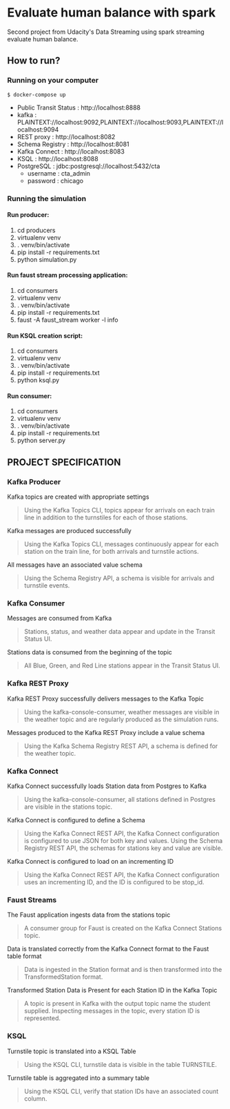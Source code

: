 # Evaluate human balance with spark

Second project from Udacity's Data Streaming using spark streaming evaluate human balance.


## How to run?

### Running on your computer

<pre><code>$ docker-compose up</code></pre>

- Public Transit Status : http://localhost:8888
- kafka : PLAINTEXT://localhost:9092,PLAINTEXT://localhost:9093,PLAINTEXT://localhost:9094
- REST proxy : http://localhost:8082
- Schema Registry : http://localhost:8081
- Kafka Connect : http://localhost:8083
- KSQL : http://localhost:8088
- PostgreSQL : jdbc:postgresql://localhost:5432/cta
  - username : cta_admin
  - password : chicago
  
### Running the simulation

#### Run producer:

1) cd producers
2) virtualenv venv
3) . venv/bin/activate
4) pip install -r requirements.txt
5) python simulation.py

#### Run faust stream processing application:

1) cd consumers
2) virtualenv venv
3) . venv/bin/activate
4) pip install -r requirements.txt
5) faust -A faust_stream worker -l info

#### Run KSQL creation script:

1) cd consumers
2) virtualenv venv
3) . venv/bin/activate
4) pip install -r requirements.txt
5) python ksql.py

#### Run consumer:

1) cd consumers
2) virtualenv venv
3) . venv/bin/activate
4) pip install -r requirements.txt
5) python server.py


## PROJECT SPECIFICATION

### Kafka Producer

Kafka topics are created with appropriate settings
> Using the Kafka Topics CLI, topics appear for arrivals on each train line in addition to the turnstiles for each of those stations.

Kafka messages are produced successfully
> Using the Kafka Topics CLI, messages continuously appear for each station on the train line, for both arrivals and turnstile actions.

All messages have an associated value schema
> Using the Schema Registry API, a schema is visible for arrivals and turnstile events.

### Kafka Consumer

Messages are consumed from Kafka
> Stations, status, and weather data appear and update in the Transit Status UI.

Stations data is consumed from the beginning of the topic
> All Blue, Green, and Red Line stations appear in the Transit Status UI.

### Kafka REST Proxy

Kafka REST Proxy successfully delivers messages to the Kafka Topic
> Using the kafka-console-consumer, weather messages are visible in the weather topic and are regularly produced as the simulation runs.

Messages produced to the Kafka REST Proxy include a value schema
> Using the Kafka Schema Registry REST API, a schema is defined for the weather topic.

### Kafka Connect

Kafka Connect successfully loads Station data from Postgres to Kafka
> Using the kafka-console-consumer, all stations defined in Postgres are visible in the stations topic.

Kafka Connect is configured to define a Schema
> Using the Kafka Connect REST API, the Kafka Connect configuration is configured to use JSON for both key and values.
> Using the Schema Registry REST API, the schemas for stations key and value are visible.

Kafka Connect is configured to load on an incrementing ID
> Using the Kafka Connect REST API, the Kafka Connect configuration uses an incrementing ID, and the ID is configured to be stop_id.

### Faust Streams

The Faust application ingests data from the stations topic
> A consumer group for Faust is created on the Kafka Connect Stations topic.

Data is translated correctly from the Kafka Connect format to the Faust table format
> Data is ingested in the Station format and is then transformed into the TransformedStation format.

Transformed Station Data is Present for each Station ID in the Kafka Topic
> A topic is present in Kafka with the output topic name the student supplied. Inspecting messages in the topic, every station ID is represented.

### KSQL

Turnstile topic is translated into a KSQL Table
> Using the KSQL CLI, turnstile data is visible in the table TURNSTILE.

Turnstile table is aggregated into a summary table
> Using the KSQL CLI, verify that station IDs have an associated count column.

